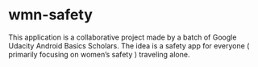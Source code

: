 # wmn-safety
This application is a collaborative project made by a batch of Google Udacity Android Basics Scholars.
The idea is a safety app for everyone ( primarily focusing on women’s safety ) traveling alone.
